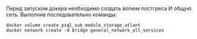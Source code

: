 Перед запуском докера необходимо создать волюм постгреса 
И общую сеть. Выполнив последовательно команды:

```
docker volume create psql_sub_module_storage_atlant
docker network create -d bridge general_network_all_services
```

